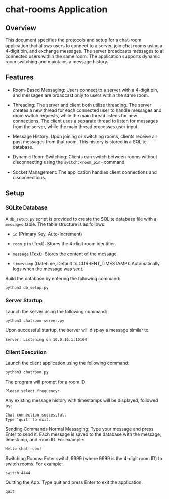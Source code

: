 # chat-rooms Application

## Overview

This document specifies the protocols and setup for a chat-room application that allows users to connect to a server, join chat rooms using a 4-digit pin, and exchange messages. The server broadcasts messages to all connected users within the same room. The application supports dynamic room switching and maintains a message history.

## Features

- Room-Based Messaging: Users connect to a server with a 4-digit pin, and messages are broadcast only to users within the same room.
    
- Threading: The server and client both utilize threading. The server creates a new thread for each connected user to handle messages and room switch requests, while the main thread listens for new connections. The client uses a separate thread to listen for messages from the server, while the main thread processes user input.
    
- Message History: Upon joining or switching rooms, clients receive all past messages from that room. This history is stored in a SQLite database.
    
- Dynamic Room Switching: Clients can switch between rooms without disconnecting using the `switch:<room_pin>` command.
    
- Socket Management: The application handles client connections and disconnections.

## Setup

### SQLite Database

A `db_setup.py` script is provided to create the SQLite database file with a `messages` table. The table structure is as follows:

- `id` (Primary Key, Auto-Increment) 
    
- `room_pin` (Text): Stores the 4-digit room identifier.
    
- `message` (Text): Stores the content of the message.
    
- `timestamp` (Datetime, Default to CURRENT_TIMESTAMP): Automatically logs when the message was sent.

Build the database by entering the following command:
```
python3 db_setup.py
```

### Server Startup

Launch the server using the following command:
```
python3 chatroom-server.py
```
Upon successful startup, the server will display a message similar to:
```
Server: Listening on 10.0.16.1:10164
```

### Client Execution
Launch the client application using the following command:
```
python3 chatroom.py
```
The program will prompt for a room ID:

```
Please select frequency:
```
Any existing message history with timestamps will be displayed, followed by:

```
Chat connection successful.
Type ‘quit’ to exit.
```
Sending Commands
Normal Messaging: Type your message and press Enter to send it. Each message is saved to the database with the message, timestamp, and room ID. 
For example:
```
Hello chat-room!
```
Switching Rooms: Enter switch:9999 (where 9999 is the 4-digit room ID) to switch rooms. 
For example:
```
switch:4444
```

Quitting the App: Type quit and press Enter to exit the application. 
```
quit
```
